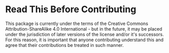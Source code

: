 # Read This Before Contributing

This package is currently under the terms of the
Creative Commons Attribution-ShareAlike 4.0 International - but
in the future, it may be placed under the jurisdiction of later
versions of the license and/or it's successors.
For this reason, it is important that anyone contributing
understand this and agree that their contributions be
treated in such manner.
